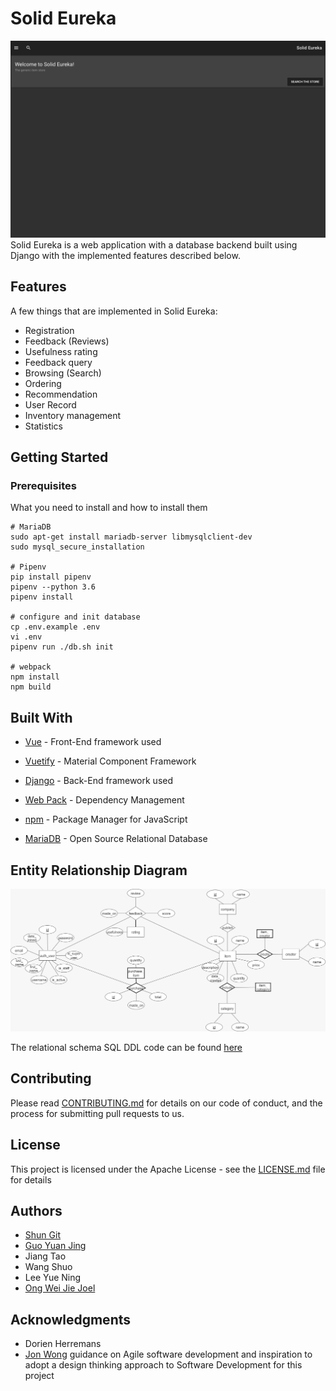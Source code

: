 # Solid Eureka
![Solid Eureka's Landing Page](img/landing_page.png)
Solid Eureka is a web application with a database backend built using Django with the implemented
features described below.

## Features
A few things that are implemented in Solid Eureka:
* Registration
* Feedback (Reviews)
* Usefulness rating
* Feedback query
* Browsing (Search)
* Ordering
* Recommendation
* User Record
* Inventory management
* Statistics

## Getting Started

### Prerequisites

What you need to install and how to install them

```
# MariaDB
sudo apt-get install mariadb-server libmysqlclient-dev
sudo mysql_secure_installation

# Pipenv
pip install pipenv
pipenv --python 3.6
pipenv install

# configure and init database
cp .env.example .env
vi .env
pipenv run ./db.sh init

# webpack
npm install
npm build
```

## Built With

* [Vue](https://vuejs.org/) - Front-End framework used
* [Vuetify](https://vuetifyjs.com/) - Material Component Framework

* [Django](https://www.djangoproject.com/) - Back-End framework used

* [Web Pack](https://webpack.js.org/) - Dependency Management
* [npm](https://www.npmjs.com/) - Package Manager for JavaScript

* [MariaDB](https://mariadb.org/) - Open Source Relational Database


## Entity Relationship Diagram
![Alt text](misc/er-diagram.jpeg "ER Diagram")

The relational schema SQL DDL code can be found [here](common/schema.sql)

## Contributing

Please read [CONTRIBUTING.md](CONTRIBUTING.md) for details on our code of conduct, and the process for submitting pull requests to us.

## License

This project is licensed under the Apache License - see the [LICENSE.md](LICENSE.md) file for details

## Authors

* [Shun Git](https://github.com/randName)
* [Guo Yuan Jing](https://github.com/guoyuanjing2988)
* Jiang Tao
* Wang Shuo
* Lee Yue Ning
* [Ong Wei Jie Joel](https://github.com/joelowj)

## Acknowledgments
* Dorien Herremans
* [Jon Wong](https://github.com/jon-wong-sutd) guidance on Agile software development and inspiration to adopt a design thinking approach to Software Development for this project
